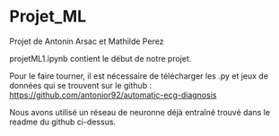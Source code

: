 # Projet_ML
Projet de Antonin Arsac et Mathilde Perez

projetML1.ipynb contient le début de notre projet.

Pour le faire tourner, il est nécessaire de télécharger les .py et jeux de données qui se trouvent sur le github : https://github.com/antonior92/automatic-ecg-diagnosis

Nous avons utilisé un réseau de neuronne déjà entraîné trouvé dans le readme du github ci-dessus. 


